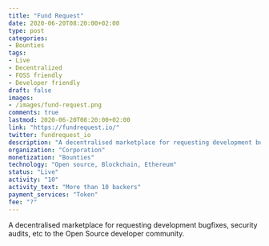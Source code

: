 ```yaml
---
title: "Fund Request"
date: 2020-06-20T08:20:00+02:00
type: post
categories:
- Bounties
tags:
- Live
- Decentralized
- FOSS friendly
- Developer friendly 
draft: false
images:
- /images/fund-request.png
comments: true
lastmod: 2020-06-20T08:20:00+02:00
link: "https://fundrequest.io/"
twitter: fundrequest_io
description: "A decentralised marketplace for requesting development bug fixes, security audits, etc to the Open Source developer community. "
organization: "Corporation"
monetization: "Bounties"
technology: "Open source, Blockchain, Ethereum"
status: "Live"
activity: "10"
activity_text: "More than 10 backers"
payment_services: "Token"
fee: "?"
---
```


A decentralised marketplace for requesting development bugfixes, security audits, etc to the Open Source developer community. <!--more-->

